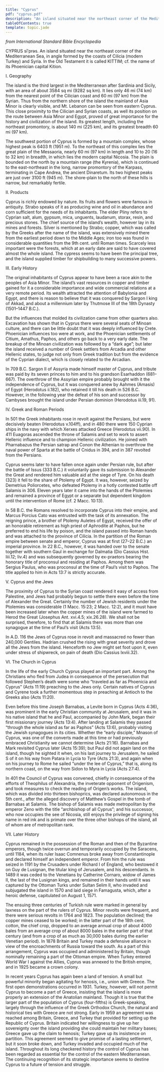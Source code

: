 ```yaml
---
title: "Cyprus"
pdf: "cyprus.pdf"
description: "An island situated near the northeast corner of the Mediterranean Sea, in angle formed by the coasts of Cilicia (modern Turkey) and Syria."
tableOfContents: true
template: topic.jade
---
```


_from International Standard Bible Encyclopedia_

CYPRUS sīʹprəs. An island situated near the northeast corner of the Mediterranean Sea, in angle formed by the coasts of Cilicia (modern Turkey) and Syria. In the Old Testament it is called KITTIM; cf. the name of its Phoenician capital Kition.

I. Geography

The island is the third largest in the Mediterranean after Sardinia and Sicily, with an area of about 3584 sq mi (9282 sq km). It lies only 46 mi (74 km) from the nearest point of the Cilician coast and 60 mi (97 km) from the Syrian. Thus from the northern shore of the island the mainland of Asia Minor is clearly visible, and Mt. Lebanon can be seen from eastern Cyprus. This close proximity to the Cilician and Syrian coasts, as well its position on the route between Asia Minor and Egypt, proved of great importance for the history and civilization of the island. Its greatest length, including the northeast promontory, is about 140 mi (225 km), and its greatest breadth 60 mi (97 km).

The southwest portion of Cyprus is formed by a mountain complex, whose highest peak is 6403 ft (1951 m). To the northeast of this complex lies the great plain of the Messaoria, nearly 60 mi (97 km) in length and 10 to 20 (16 to 32 km) in breadth, in which lies the modern capital Nicosia. The plain is bounded on the north by a mountain range (the Kyrenia), which is continued to the east-northeast in the long, narrow promontory of the Karpass, terminating in Cape Andrea, the ancient Dinaretum. Its two highest peaks are just over 3100 ft (945 m). The shore-plain to the north of these hills is narrow, but remarkably fertile.

II. Products

Cyprus is richly endowed by nature. Its fruits and flowers were famous in antiquity. Strabo speaks of it as producing wine and oil in abundance and corn sufficient for the needs of its inhabitants. The elder Pliny refers to Cyprian salt, alum, gypsum, mica, unguents, laudanum, storax, resin, and precious stones. The chief source of the island’s wealth, however lay in its mines and forests. Silver is mentioned by Strabo; copper, which was called by the Greeks after the name of the island, was extensively mined there from the earliest period down to the Middle Ages; iron too was found in considerable quantities from the 9th cent. until Roman times. Scarcely less important were the forests, which at an early date are said to have covered almost the whole island. The cypress seems to have been the principal tree, and the island supplied timber for shipbuilding to many successive powers.

III. Early History

The original inhabitants of Cyprus appear to have been a race akin to the peoples of Asia Minor. The island’s vast resources in copper and timber gained for it a considerable importance and wide commercial relations at a very remote period. Its wealth attracted the attention of Babylonia and Egypt, and there is reason to believe that it was conquered by Sargon I king of Akkad, and about a millennium later by Thutmose III of the 18th Dynasty (1501–1447 B.C.).

But the influences that molded its civilization came from other quarters also. Excavation has shown that in Cyprus there were several seats of Minoan culture, and there can be little doubt that it was deeply influenced by Crete. Phoenician influences too were at work, and the Phoenician settlements of Citium, Amathus, Paphos, and others go back to a very early date. The breakup of the Minoan civilization was followed by a “dark age”; but later the island received a number of Greek settlers from Arcadia and other Hellenic states, to judge not only from Greek tradition but from the evidence of the Cyprian dialect, which is closely related to the Arcadian.

In 709 B.C. Sargon II of Assyria made himself master of Cyprus, and tribute was paid by its seven princes to him and to his grandson Esarhaddon (681–667). The overthrow of the Assyrian empire probably brought with it the independence of Cyprus, but it was conquered anew by Aahmes (Amasis) of Egypt (Herodotus ii.182), who retained it till his death in 526 B.C. However, in the following year the defeat of his son and successor by Cambyses brought the island under Persian dominion (Herodotus iii.19, 91).

IV. Greek and Roman Periods

In 501 the Greek inhabitants rose in revolt against the Persians, but were decisively beaten (Herodotus v.104ff), and in 480 there were 150 Cyprian ships in the navy with which Xerxes attacked Greece (Herodotus vii.90). In 411 Euagoras ascended the throne of Salamis and set to work to assert Hellenic influence and to champion Hellenic civilization. He joined with Pharnabazus the Persian satrap and Conon the Athenian to overthrow the naval power of Sparta at the battle of Cnidus in 394, and in 387 revolted from the Persians.

Cyprus seems later to have fallen once again under Persian rule, but after the battle of Issus (333 B.C.) it voluntarily gave its submission to Alexander the Great and rendered him valuable aid at the siege of Tyre. On his death (323) it fell to the share of Ptolemy of Egypt. It was, however, seized by Demetrius Poliorcetes, who defeated Ptolemy in a hotly contested battle off Salamis in 306. Eleven years later it came into the hands of the Ptolemies and remained a province of Egypt or a separate but dependent kingdom until the intervention of Rome (cf. 2 Macc. 10:13).

In 58 B.C. the Romans resolved to incorporate Cyprus into their empire, and Marcus Porcius Cato was entrusted with the task of its annexation. The reigning prince, a brother of Ptolemy Auletes of Egypt, received the offer of an honorable retirement as high priest of Aphrodite at Paphos, but he preferred to end his life by poison, and the island passed into Roman hands and was attached to the province of Cilicia. In the partition of the Roman empire between senate and emperor, Cyprus was at first (27–22 B.C.) an imperial province. In 22 B.C., however, it was handed over to the senate together with southern Gaul in exchange for Dalmatia (Dio Cassius Hist. liii.12; liv.4) and was subsequently governed by ex-praetors bearing the honorary title of proconsul and residing at Paphos. Among them was Sergius Paulus, who was proconsul at the time of Paul’s visit to Paphos. The title applied to him in Acts 13:7 is strictly accurate.

V. Cyprus and the Jews

The proximity of Cyprus to the Syrian coast rendered it easy of access from Palestine, and Jews had probably begun to settle there even before the time of Alexander the Great. Certainly the number of Jewish residents under the Ptolemies was considerable (1 Macc. 15:23; 2 Macc. 12:2), and it must have been increased later when the copper mines of the island were farmed to Herod the Great (Josephus Ant. xvi.4.5; xix.26.28). We shall not be surprised, therefore, to find that at Salamis there was more than one synagogue at the time of Paul’s visit (Acts 13:5).

In A.D. 116 the Jews of Cyprus rose in revolt and massacred no fewer than 240,000 Gentiles. Hadrian crushed the rising with great severity and drove all the Jews from the island. Henceforth no Jew might set foot upon it, even under stress of shipwreck, on pain of death (Dio Cassius lxviii.32).

VI. The Church in Cyprus

In the life of the early Church Cyprus played an important part. Among the Christians who fled from Judea in consequence of the persecution that followed Stephen’s death were some who “traveled as far as Phoenicia and Cyprus” (Acts 11:19) preaching to the Jews only. Certain natives of Cyprus and Cyrene took a further momentous step in preaching at Antioch to the Greeks also (Acts 11:20).

Even before this time Joseph Barnabas, a Levite born in Cyprus (Acts 4:36), was prominent in the early Christian community at Jerusalem, and it was in his native island that he and Paul, accompanied by John Mark, began their first missionary journey (Acts 13:4). After landing at Salamis they passed “through the whole island as far as Paphos” (Acts 13:6), probably visiting the Jewish synagogues in its cities. Whether the “early disciple,” Mnason of Cyprus, was one of the converts made at this time or had previously embraced Christianity we cannot determine (Acts 21:16). Barnabas and Mark revisited Cyprus later (Acts 15:39); but Paul did not again land on the island, though he sighted it when, on his last journey to Jerusalem, he sailed S of it on his way from Patara in Lycia to Tyre (Acts 21:3), and again when on his journey to Rome he sailed “under the lee of Cyprus,” that is, along its northern coast, on the way from Sidon to Myra in Lycia (Acts 27:4).

In 401 the Council of Cyprus was convened, chiefly in consequence of the efforts of Theophilus of Alexandria, the inveterate opponent of Origenism, and took measures to check the reading of Origen’s works. The island, which was divided into thirteen bishoprics, was declared autonomous in the 5th cent., after the alleged discovery of Matthew’s Gospel in the tomb of Barnabas at Salamis. The bishop of Salamis was made metropolitan by the emperor Zeno with the title “archbishop of all Cyprus”; and his successor, who now occupies the see of Nicosia, still enjoys the privilege of signing his name in red ink and is primate over the three other bishops of the island, all of whom are of metropolitan rank.

VII. Later History

Cyprus remained in the possession of the Roman and then of the Byzantine emperors, though twice overrun and temporarily occupied by the Saracens, until 1184, when its ruler Isaac Comnenus broke away from Constantinople and declared himself an independent emperor. From him the rule was seized in 1191 by the Crusaders under Richard I of England, who bestowed it on Guy de Lusignan, the titular king of Jerusalem, and his descendants. In 1489 it was ceded to the Venetians by Catherine Cornaro, widow of James II, the last of the Lusignan kings, and remained in their hands until it was captured by the Ottoman Turks under Sultan Selim II, who invaded and subjugated the island in 1570 and laid siege in Famagusta, which, after a heroic defense, capitulated on August 1, 1571.

The ensuing three centuries of Turkish rule were marked in general by laxness on the part of the rulers of Cyprus. Minor revolts were frequent, and there were serious revolts in 1764 and 1823. The population declined; the copper mines ceased to be worked; in the latter part of the 18th cent. cotton, the chief crop, dropped to an average annual crop of about 4000 bales from an average crop of about 8000 bales in the earlier part of that century (and from a crop of as much as 30,000 bales during the earlier Venetian period). In 1878 Britain and Turkey made a defensive alliance in view of the encroachments of Russia toward the south. As a part of this arrangement, Cyprus was occupied and administered by Britain, though nominally remaining a part of the Ottoman empire. When Turkey entered World War I against the Allies, Cyprus was annexed to the British empire, and in 1925 became a crown colony.

In recent years Cyprus has again been a land of tension. A small but powerful minority began agitating for henosis, i.e., union with Greece. The first open demonstrations occurred in 1931. Turkey, however, will not permit Cyprus to become a part of Greece, insisting that the island is more properly an extension of the Anatolian mainland. Though it is true that the larger part of the population of Cyprus (four-fifths) is Greek-speaking, largely through the influence of the Greek Orthodox Church, the natural and historical ties with Greece are not strong. Early in 1959 an agreement was reached among Britain, Greece, and Turkey that provided for setting up the Republic of Cyprus. Britain indicated her willingness to give up her sovereignty over the island providing she could maintain her military bases; Greece gave up the claim to henosis; Turkey gave up its insistence on partition. This agreement seemed to give promise of a lasting settlement, but it soon broke down, and Turkey invaded and occupied much of the island. Throughout its long checkered history the control of Cyprus has been regarded as essential for the control of the eastern Mediterranean. The continuing recognition of its strategic importance seems to destine Cyprus to a future of tension and struggle.

